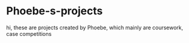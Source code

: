 # Phoebe-s-projects
hi, these are projects created by Phoebe, which mainly are coursework, case competitions
